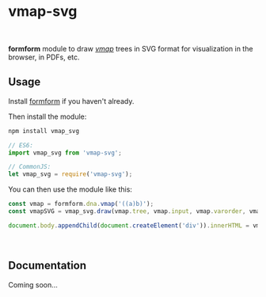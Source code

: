 # vmap-svg

<br/>

**formform** module to draw [*vmap*](https://observablehq.com/@formsandlines/recursive-mapping-of-4-valued-forms-with-vmaps) trees in SVG format for visualization in the browser, in PDFs, etc.

## Usage

Install [formform](https://github.com/formsandlines/formform) if you haven't already.

Then install the module:

```bash
npm install vmap_svg
```

```js
// ES6:
import vmap_svg from 'vmap-svg';

// CommonJS:
let vmap_svg = require('vmap-svg');
```

You can then use the module like this:

```js
const vmap = formform.dna.vmap('((a)b)');
const vmapSVG = vmap_svg.draw(vmap.tree, vmap.input, vmap.varorder, vmap.options);

document.body.appendChild(document.createElement('div')).innerHTML = vmapSVG.elem;
```

<br/>

## Documentation

Coming soon…